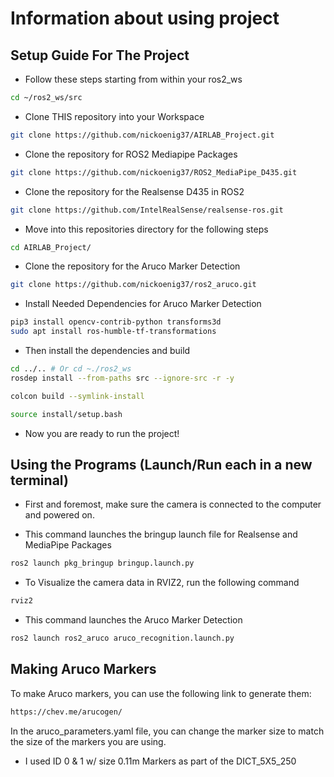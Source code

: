 # Information about using project


## Setup Guide For The Project
- Follow these steps starting from within your ros2_ws 
```bash
cd ~/ros2_ws/src
```
- Clone THIS repository into your Workspace
```bash
git clone https://github.com/nickoenig37/AIRLAB_Project.git
```
- Clone the repository for ROS2 Mediapipe Packages
```bash
git clone https://github.com/nickoenig37/ROS2_MediaPipe_D435.git
```
- Clone the repository for the Realsense D435 in ROS2
```bash
git clone https://github.com/IntelRealSense/realsense-ros.git
```
- Move into this repositories directory for the following steps
```bash
cd AIRLAB_Project/
```
- Clone the repository for the Aruco Marker Detection
```bash
git clone https://github.com/nickoenig37/ros2_aruco.git
```
- Install Needed Dependencies for Aruco Marker Detection
```bash
pip3 install opencv-contrib-python transforms3d
sudo apt install ros-humble-tf-transformations
```

- Then install the dependencies and build
```bash
cd ../.. # Or cd ~./ros2_ws
rosdep install --from-paths src --ignore-src -r -y
```
```bash
colcon build --symlink-install
```
```bash
source install/setup.bash
```

- Now you are ready to run the project!
## Using the Programs (Launch/Run each in a new terminal)
- First and foremost, make sure the camera is connected to the computer and powered on.

- This command launches the bringup launch file for Realsense and MediaPipe Packages
```bash
ros2 launch pkg_bringup bringup.launch.py
```
- To Visualize the camera data in RVIZ2, run the following command
```bash
rviz2
```
- This command launches the Aruco Marker Detection
```bash
ros2 launch ros2_aruco aruco_recognition.launch.py 
```


## Making Aruco Markers
To make Aruco markers, you can use the following link to generate them:
```bash
https://chev.me/arucogen/
```
In the aruco_parameters.yaml file, you can change the marker size to match the size of the markers you are using.
- I used ID 0 & 1 w/ size 0.11m Markers as part of the DICT_5X5_250



